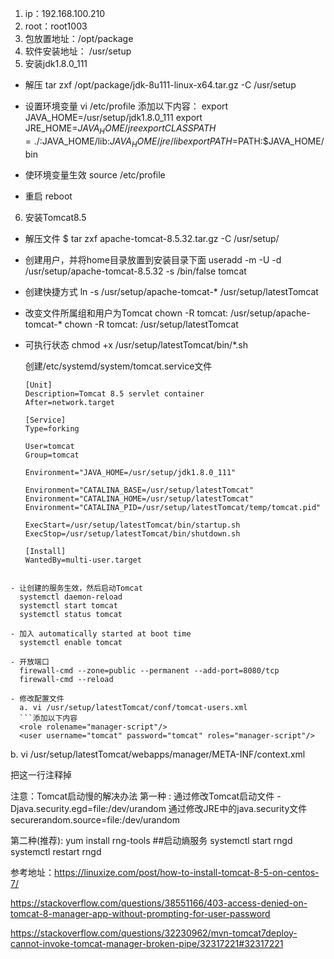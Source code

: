 

1. ip：192.168.100.210
2. root：root1003
3. 包放置地址：/opt/package
4. 软件安装地址： /usr/setup
5. 安装jdk1.8.0_111
- 解压 
	tar zxf /opt/package/jdk-8u111-linux-x64.tar.gz -C /usr/setup
- 设置环境变量
	vi /etc/profile 添加以下内容：
	export JAVA_HOME=/usr/setup/jdk1.8.0_111
	export JRE_HOME=$JAVA_HOME/jre
	export CLASSPATH=./:$JAVA_HOME/lib:$JAVA_HOME/jre/lib
	export PATH=$PATH:$JAVA_HOME/bin

- 使环境变量生效
	source /etc/profile

- 重启
	reboot

6. 安装Tomcat8.5 
- 解压文件
  $ tar zxf apache-tomcat-8.5.32.tar.gz -C /usr/setup/

- 创建用户，并将home目录放置到安装目录下面
  useradd -m -U -d /usr/setup/apache-tomcat-8.5.32 -s /bin/false tomcat

- 创建快捷方式
  ln -s /usr/setup/apache-tomcat-* /usr/setup/latestTomcat

- 改变文件所属组和用户为Tomcat
  chown -R tomcat: /usr/setup/apache-tomcat-*
  chown -R tomcat: /usr/setup/latestTomcat

- 可执行状态
  chmod +x /usr/setup/latestTomcat/bin/*.sh

   创建/etc/systemd/system/tomcat.service文件	
  ```添加以下内容
  [Unit]
  Description=Tomcat 8.5 servlet container
  After=network.target
  
  [Service]
  Type=forking
  
  User=tomcat
  Group=tomcat
  
  Environment="JAVA_HOME=/usr/setup/jdk1.8.0_111"
  
  Environment="CATALINA_BASE=/usr/setup/latestTomcat"
  Environment="CATALINA_HOME=/usr/setup/latestTomcat"
  Environment="CATALINA_PID=/usr/setup/latestTomcat/temp/tomcat.pid"
  
  ExecStart=/usr/setup/latestTomcat/bin/startup.sh
  ExecStop=/usr/setup/latestTomcat/bin/shutdown.sh
  
  [Install]
  WantedBy=multi-user.target
```

- 让创建的服务生效，然后启动Tomcat
  systemctl daemon-reload
  systemctl start tomcat
  systemctl status tomcat

- 加入 automatically started at boot time
  systemctl enable tomcat

- 开放端口
  firewall-cmd --zone=public --permanent --add-port=8080/tcp
  firewall-cmd --reload

- 修改配置文件
  a. vi /usr/setup/latestTomcat/conf/tomcat-users.xml
  ```添加以下内容
  <role rolename="manager-script"/>	
  <user username="tomcat" password="tomcat" roles="manager-script"/>
  ```
  b. vi /usr/setup/latestTomcat/webapps/manager/META-INF/context.xml
  <Context antiResourceLocking="false" privileged="true" >
  <!--  <Valve className="org.apache.catalina.valves.RemoteAddrValve" allow="127\.\d+\.\d+\.\d+|::1|0:0:0:0:0:0:0:1" /> --> 把这一行注释掉
  <Manager sessionAttributeValueClassNameFilter="java\.lang\.(?:Boolean|Integer|Long|Number|String)|org\.apache\.catalina\.filters\.CsrfPreventionFilter\$LruCache(?:\$1)?|java\.util\.(?:Linked)?HashMap"/>
  </Context>




注意：Tomcat启动慢的解决办法
第一种 :
通过修改Tomcat启动文件 -Djava.security.egd=file:/dev/urandom 通过修改JRE中的java.security文件 securerandom.source=file:/dev/urandom

第二种(推荐):
yum install rng-tools
##启动熵服务
systemctl start rngd
systemctl restart rngd

参考地址：https://linuxize.com/post/how-to-install-tomcat-8-5-on-centos-7/

https://stackoverflow.com/questions/38551166/403-access-denied-on-tomcat-8-manager-app-without-prompting-for-user-password

https://stackoverflow.com/questions/32230962/mvn-tomcat7deploy-cannot-invoke-tomcat-manager-broken-pipe/32317221#32317221




```